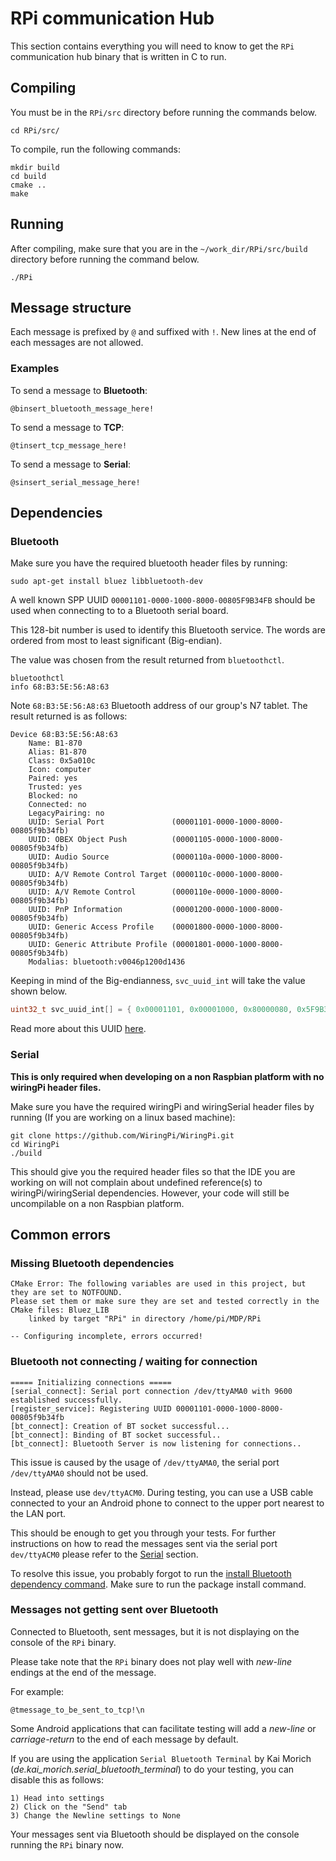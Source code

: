 # RPi communication Hub
This section contains everything you will need to know to get the `RPi` communication hub binary that is written in C to run.

## Compiling
You must be in the `RPi/src` directory before running the commands below.
```shell script
cd RPi/src/
```

To compile, run the following commands:
```shell script
mkdir build
cd build
cmake ..
make
``` 

## Running
After compiling, make sure that you are in the `~/work_dir/RPi/src/build` directory before running the command below.
```shell script
./RPi
```

## Message structure
Each message is prefixed by `@` and suffixed with `!`. New lines at the end of each messages are not allowed.

### Examples
To send a message to **Bluetooth**:
```text
@binsert_bluetooth_message_here!
```

To send a message to **TCP**:
```text
@tinsert_tcp_message_here!
```

To send a message to **Serial**:
```text
@sinsert_serial_message_here!
```

## Dependencies

### Bluetooth
Make sure you have the required bluetooth header files by running:
```shell script
sudo apt-get install bluez libbluetooth-dev
```
A well known SPP UUID `00001101-0000-1000-8000-00805F9B34FB` should be used when connecting to to a Bluetooth serial board.


This 128-bit number is used to identify this Bluetooth service. The words are ordered from most to least significant (Big-endian).

The value was chosen from the result returned from `bluetoothctl`.
```shell script
bluetoothctl
info 68:B3:5E:56:A8:63
```

Note `68:B3:5E:56:A8:63` Bluetooth address of our group's N7 tablet. The result returned is as follows:
```text
Device 68:B3:5E:56:A8:63
	Name: B1-870
	Alias: B1-870
	Class: 0x5a010c
	Icon: computer
	Paired: yes
	Trusted: yes
	Blocked: no
	Connected: no
	LegacyPairing: no
	UUID: Serial Port               (00001101-0000-1000-8000-00805f9b34fb)
	UUID: OBEX Object Push          (00001105-0000-1000-8000-00805f9b34fb)
	UUID: Audio Source              (0000110a-0000-1000-8000-00805f9b34fb)
	UUID: A/V Remote Control Target (0000110c-0000-1000-8000-00805f9b34fb)
	UUID: A/V Remote Control        (0000110e-0000-1000-8000-00805f9b34fb)
	UUID: PnP Information           (00001200-0000-1000-8000-00805f9b34fb)
	UUID: Generic Access Profile    (00001800-0000-1000-8000-00805f9b34fb)
	UUID: Generic Attribute Profile (00001801-0000-1000-8000-00805f9b34fb)
	Modalias: bluetooth:v0046p1200d1436
```
 
Keeping in mind of the Big-endianness, `svc_uuid_int` will take the value shown below.
```c
uint32_t svc_uuid_int[] = { 0x00001101, 0x00001000, 0x80000080, 0x5F9B34FB };
```

Read more about this UUID [here](https://developer.android.com/reference/android/bluetooth/BluetoothDevice.html#createRfcommSocketToServiceRecord%28java.util.UUID%29).  

### Serial
**This is only required when developing on a non Raspbian platform with no wiringPi header files.**

Make sure you have the required wiringPi and wiringSerial header files by running (If you are working on a linux based machine):
```shell script
git clone https://github.com/WiringPi/WiringPi.git
cd WiringPi
./build
``` 

This should give you the required header files so that the IDE you are working on will not complain about undefined reference(s) to wiringPi/wiringSerial dependencies.
However, your code will still be uncompilable on a non Raspbian platform.

## Common errors

### Missing Bluetooth dependencies
```text
CMake Error: The following variables are used in this project, but they are set to NOTFOUND.
Please set them or make sure they are set and tested correctly in the CMake files: Bluez_LIB
    linked by target "RPi" in directory /home/pi/MDP/RPi

-- Configuring incomplete, errors occurred!
```

### Bluetooth not connecting / waiting for connection

```text
===== Initializing connections =====
[serial_connect]: Serial port connection /dev/ttyAMA0 with 9600 established successfully.
[register_service]: Registering UUID 00001101-0000-1000-8000-00805f9b34fb
[bt_connect]: Creation of BT socket successful...
[bt_connect]: Binding of BT socket successful..
[bt_connect]: Bluetooth Server is now listening for connections..
```

This issue is caused by the usage of `/dev/ttyAMA0`, the serial port `/dev/ttyAMA0` should not be used. 

Instead, please use `dev/ttyACM0`. During testing, you can use a USB cable connected to your an Android phone to connect to the upper port nearest to the LAN port.

This should be enough to get you through your tests. For further instructions on how to read the messages sent via the serial port `dev/ttyACM0` please refer to the [Serial](#serial) section.

To resolve this issue, you probably forgot to run the [install Bluetooth dependency command](#bluetooth). Make sure to run the package install command.


### Messages not getting sent over Bluetooth

Connected to Bluetooth, sent messages, but it is not displaying on the console of the `RPi` binary. 

Please take note that the `RPi` binary does not play well with *new-line* endings at the end of the message. 

For example:
```text
@tmessage_to_be_sent_to_tcp!\n
```
Some Android applications that can facilitate testing will add a *new-line* or *carriage-return* to the end of each message by default.

If you are using the application `Serial Bluetooth Terminal` by Kai Morich (*de.kai_morich.serial_bluetooth_terminal*) to do your testing, you can disable this as follows:
```text
1) Head into settings
2) Click on the "Send" tab
3) Change the Newline settings to None
```

Your messages sent via Bluetooth should be displayed on the console running the `RPi` binary now.